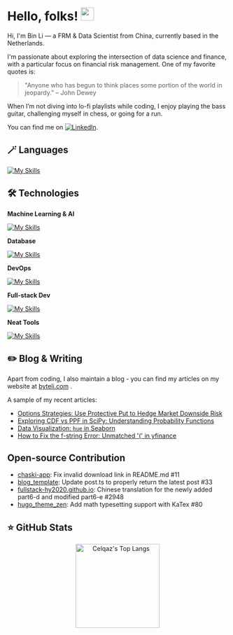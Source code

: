 # Hello, folks! <img src="https://raw.githubusercontent.com/MartinHeinz/MartinHeinz/master/wave.gif" width="30px" height="30px" />

Hi, I'm Bin Li — a FRM & Data Scientist from China, currently based in the Netherlands.

I'm passionate about exploring the intersection of data science and finance, with a particular focus on financial risk management. One of my favorite quotes is:

> "Anyone who has begun to think places some portion of the world in jeopardy." – John Dewey

When I’m not diving into lo-fi playlists while coding, I enjoy playing the bass guitar, challenging myself in chess, or going for a run.

You can find me on [![LinkedIn][3.2]][3].

## 🪄 Languages

[![My Skills](https://skillicons.dev/icons?i=python,r,js,ts)](https://skillicons.dev)

## 🛠️ Technologies

**Machine Learning & AI**

[![My Skills](https://skillicons.dev/icons?i=sklearn,tensorflow,pytorch,opencv)](https://skillicons.dev)

**Database**

[![My Skills](https://skillicons.dev/icons?i=mysql,mongodb)](https://skillicons.dev)

**DevOps**

[![My Skills](https://skillicons.dev/icons?i=azure,git,vim)](https://skillicons.dev)

**Full-stack Dev**

[![My Skills](https://skillicons.dev/icons?i=django,react,express,nodejs,tailwind)](https://skillicons.dev)

**Neat Tools**

[![My Skills](https://skillicons.dev/icons?i=bash,selenium,regex,postman)](https://skillicons.dev)

## ✏️ Blog & Writing

Apart from coding, I also maintain a blog - you can find my articles on my website at [byteli.com](https://byteli.com/) .

A sample of my recent articles:

<!-- BLOG-POST-LIST:START -->
- [Options Strategies: Use Protective Put to Hedge Market Downside Risk](https://www.byteli.com/post/finance/how-to-use-options-to-hedge-market-downside-risk/)
- [Exploring CDF vs PPF in SciPy: Understanding Probability Functions](https://www.byteli.com/post/datascience/cdf-and-ppf-in-in-scipy/)
- [Data Visualization: `hue` in Seaborn](https://www.byteli.com/post/datascience/hue-in-seaborn/)
- [How to Fix the f-string Error: Unmatched '(' in yfinance](https://www.byteli.com/post/datascience/fix_yfinance_error/)

<!-- BLOG-POST-LIST:END -->

## Open-source Contribution

- [chaski-app](https://github.com/a-chacon/chaski-app/pull/11): Fix invalid download link in README.md #11
- [blog_template]([https://github.com/danielcgilibert/blog-template](https://github.com/danielcgilibert/blog-template)): Update post.ts to properly return the latest post #33
- [fullstack-hy2020.github.io](https://github.com/fullstack-hy2020/fullstack-hy2020.github.io/pull/2948): Chinese translation for the newly added part6-d and modified part6-e #2948
- [hugo_theme_zen](https://github.com/frjo/hugo-theme-zen/pull/80): Add math typesetting support with KaTex #80

## ⭐️ GitHub Stats

<p align="center">
 <img alt="Celqaz's Top Langs" height="192px" src="https://github-readme-stats.vercel.app/api/top-langs/?username=Celqaz&langs_count=5&layout=compact&theme=bear&hide_border=true&hide=html,jupyter%20notebook" height="192px"/> 
</p>   

<!-- links to social media icons -->

<!-- icons with padding -->


[3.2]: https://raw.githubusercontent.com/MartinHeinz/MartinHeinz/master/linkedin-3-16.png (LinkedIn icon without padding)


<!-- links to your social media accounts -->


[3]: https://www.linkedin.com/in/jasonlib/


<!-- Resources -->
<!-- Icons: https://simpleicons.org/ -->
<!-- GitHub Stats: https://github.com/anuraghazra/github-readme-stats -->
<!-- Emojis: https://emojipedia.org/emoji/ -->
<!-- HTML Emojis: https://www.fileformat.info/index.htm -->
<!-- Shields: https://shields.io/ -->
<!-- Awesome GitHub Profile README: https://github.com/abhisheknaiidu/awesome-github-profile-readme -->
